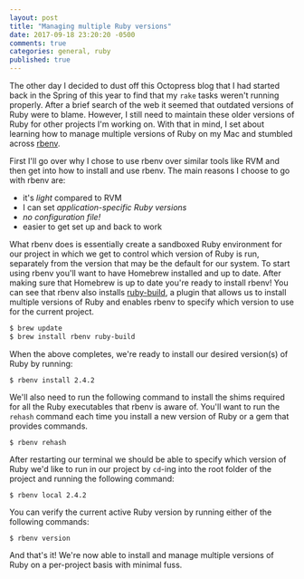 ```yaml
---
layout: post
title: "Managing multiple Ruby versions"
date: 2017-09-18 23:20:20 -0500
comments: true
categories: general, ruby
published: true
---
```


The other day I decided to dust off this Octopress blog that I had started back in the Spring of this year to find that my `rake` tasks weren't running properly. After a brief search of the web it seemed that outdated versions of Ruby were to blame. However, I still need to maintain these older versions of Ruby for other projects I'm working on. With that in mind, I set about learning how to manage multiple versions of Ruby on my Mac and stumbled across [rbenv](https://github.com/rbenv).
<!-- more -->

First I'll go over why I chose to use rbenv over similar tools like RVM and then get into how to install and use rbenv. The main reasons I choose to go with rbenv are:

- it's _light_ compared to RVM
- I can set *application-specific Ruby versions*
- *no configuration file!*
- easier to get set up and back to work

What rbenv does is essentially create a sandboxed Ruby environment for our project in which we get to control which version of Ruby is run, separately from the version that may be the default for our system. To start using rbenv you'll want to have Homebrew installed and up to date. After making sure that Homebrew is up to date you're ready to install rbenv! You can see that rbenv also installs [ruby-build](https://github.com/rbenv/ruby-build), a plugin that allows us to install multiple versions of Ruby and enables rbenv to specify which version to use for the current project.
```bash
$ brew update
$ brew install rbenv ruby-build
```

When the above completes, we're ready to install our desired version(s) of Ruby by running:
```
$ rbenv install 2.4.2
```

We'll also need to run the following command to install the shims required for all the Ruby executables that rbenv is aware of. You'll want to run the `rehash` command each time you install a new version of Ruby or a gem that provides commands.
```
$ rbenv rehash
```

After restarting our terminal we should be able to specify which version of Ruby we'd like to run in our project by `cd`-ing into the root folder of the project and running the following command:
```
$ rbenv local 2.4.2
```

You can verify the current active Ruby version by running either of the following commands:
```
$ rbenv version
```

And that's it! We're now able to install and manage multiple versions of Ruby on a per-project basis with minimal fuss.